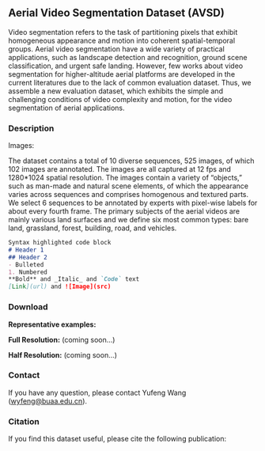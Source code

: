 ## Aerial Video Segmentation Dataset (AVSD)

Video segmentation refers to the task of partitioning pixels that exhibit homogeneous appearance and motion into coherent spatial-temporal groups. Aerial video segmentation have a wide variety of practical applications, such as landscape detection and recognition, ground scene classification, and urgent safe landing. However, few works about video segmentation for higher-altitude aerial platforms are developed in the current literatures due to the lack of common evaluation dataset. Thus, we assemble a new evaluation dataset, which exhibits the simple and challenging conditions of video complexity and motion, for the video segmentation of aerial applications.

### Description

Images:

The dataset contains a total of 10 diverse sequences, 525 images, of which 102 images are annotated. The images are all captured at 12 fps and 1280*1024 spatial resolution. The images contain a variety of “objects,” such as man-made and natural scene elements, of which the appearance varies across sequences and comprises homogenous and textured parts. We select 6 sequences to be annotated by experts with pixel-wise labels for about every fourth frame. The primary subjects of the aerial videos are mainly various land surfaces and we define six most common types: bare land, grassland, forest, building, road, and vehicles.

```markdown
Syntax highlighted code block
# Header 1
## Header 2
- Bulleted
1. Numbered
**Bold** and _Italic_ and `Code` text
[Link](url) and ![Image](src)
```

### Download

**Representative examples:**

**Full Resolution:** (coming soon...)

**Half Resolution:** (coming soon...)

### Contact

If you have any question, please contact Yufeng Wang (wyfeng@buaa.edu.cn).

### Citation
If you find this dataset useful, please cite the following publication:
